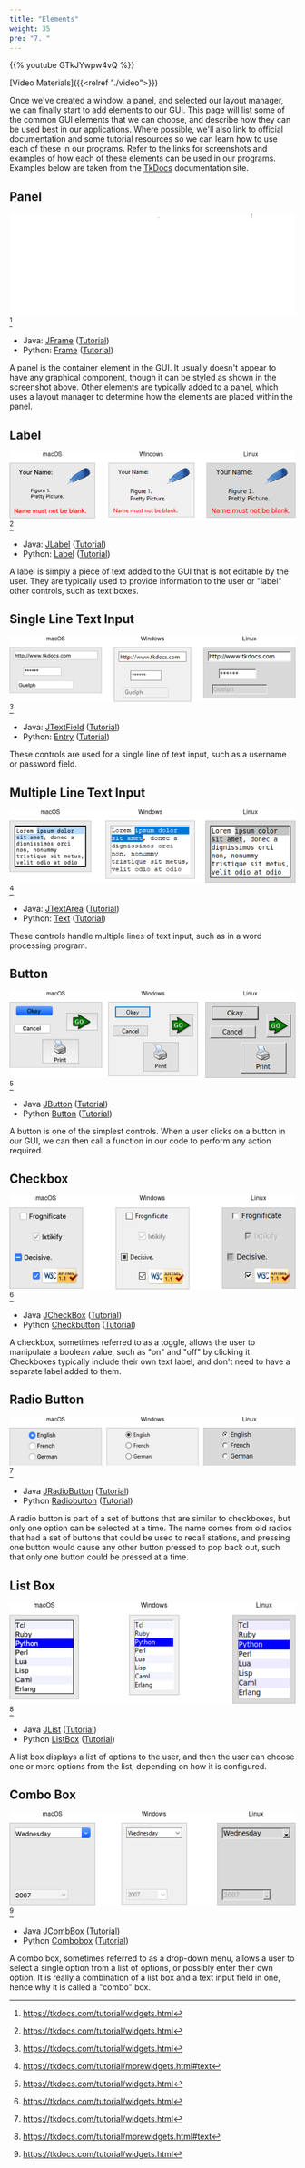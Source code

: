 ```yaml
---
title: "Elements"
weight: 35
pre: "7. "
---
```


{{% youtube GTkJYwpw4vQ %}}

[Video Materials]({{<relref "./video">}})

Once we've created a window, a panel, and selected our layout manager, we can finally start to add elements to our GUI. This page will list some of the common GUI elements that we can choose, and describe how they can be used best in our applications. Where possible, we'll also link to official documentation and some tutorial resources so we can learn how to use each of these in our programs. Refer to the links for screenshots and examples of how each of these elements can be used in our programs. Examples below are taken from the [TkDocs](https://tkdocs.com/tutorial/index.html) documentation site. 

## Panel

![Frame](/images/9/w_frame.png)[^1]

[^1]: https://tkdocs.com/tutorial/widgets.html

* Java: [JFrame](https://docs.oracle.com/javase/8/docs/api/javax/swing/JFrame.html) ([Tutorial](https://docs.oracle.com/javase/tutorial/uiswing/components/frame.html))
* Python: [Frame](https://tkdocs.com/tutorial/widgets.html#frame) ([Tutorial](https://www.geeksforgeeks.org/python-tkinter-frame-widget/?ref=lbp))

A panel is the container element in the GUI. It usually doesn't appear to have any graphical component, though it can be styled as shown in the screenshot above. Other elements are typically added to a panel, which uses a layout manager to determine how the elements are placed within the panel. 

## Label

![Label](/images/9/w_label.png)[^1]

* Java: [JLabel](https://docs.oracle.com/javase/8/docs/api/javax/swing/JLabel.html) ([Tutorial](https://docs.oracle.com/javase/tutorial/uiswing/components/label.html))
* Python: [Label](https://tkdocs.com/tutorial/widgets.html#label) ([Tutorial](https://www.geeksforgeeks.org/python-tkinter-label/))

A label is simply a piece of text added to the GUI that is not editable by the user. They are typically used to provide information to the user or "label" other controls, such as text boxes.

## Single Line Text Input

![Entry](/images/9/w_entry.png)[^1]

* Java: [JTextField](https://docs.oracle.com/javase/8/docs/api/javax/swing/JTextField.html) ([Tutorial](https://docs.oracle.com/javase/tutorial/uiswing/components/textfield.html))
* Python: [Entry](https://tkdocs.com/tutorial/widgets.html#entry) ([Tutorial](https://www.geeksforgeeks.org/python-tkinter-entry-widget/))

These controls are used for a single line of text input, such as a username or password field. 

## Multiple Line Text Input

![Text](/images/9/w_text.png)[^2]

[^2]: https://tkdocs.com/tutorial/morewidgets.html#text

* Java: [JTextArea](https://docs.oracle.com/javase/8/docs/api/javax/swing/JTextArea.html) ([Tutorial](https://docs.oracle.com/javase/tutorial/uiswing/components/textarea.html))
* Python: [Text](https://tkdocs.com/tutorial/text.html) ([Tutorial](https://www.geeksforgeeks.org/python-tkinter-text-widget/))

These controls handle multiple lines of text input, such as in a word processing program.

## Button

![Button](/images/9/w_button.png)[^1]

* Java [JButton](https://docs.oracle.com/javase/8/docs/api/javax/swing/JButton.html) ([Tutorial](https://docs.oracle.com/javase/tutorial/uiswing/components/button.html))
* Python [Button](https://tkdocs.com/tutorial/widgets.html#button) ([Tutorial](https://www.geeksforgeeks.org/python-creating-a-button-in-tkinter/))

A button is one of the simplest controls. When a user clicks on a button in our GUI, we can then call a function in our code to perform any action required.

## Checkbox

![Checkbutton](/images/9/w_checkbutton.png)[^1]

* Java [JCheckBox](https://docs.oracle.com/javase/8/docs/api/javax/swing/JCheckBox.html) ([Tutorial](https://docs.oracle.com/javase/tutorial/uiswing/components/button.html))
* Python [Checkbutton](https://tkdocs.com/tutorial/widgets.html#checkbutton) ([Tutorial](https://www.geeksforgeeks.org/python-tkinter-checkbutton-widget/?ref=lbp))

A checkbox, sometimes referred to as a toggle, allows the user to manipulate a boolean value, such as "on" and "off" by clicking it. Checkboxes typically include their own text label, and don't need to have a separate label added to them.

## Radio Button

![Radiobutton](/images/9/w_radiobutton.png)[^1]

* Java [JRadioButton](https://docs.oracle.com/javase/8/docs/api/javax/swing/JRadioButton.html) ([Tutorial](https://docs.oracle.com/javase/tutorial/uiswing/components/button.html))
* Python [Radiobutton](https://tkdocs.com/tutorial/widgets.html#radiobutton) ([Tutorial](https://www.geeksforgeeks.org/radiobutton-in-tkinter-python/?ref=lbp))

A radio button is part of a set of buttons that are similar to checkboxes, but only one option can be selected at a time. The name comes from old radios that had a set of buttons that could be used to recall stations, and pressing one button would cause any other button pressed to pop back out, such that only one button could be pressed at a time. 

## List Box

![Listbox](/images/9/w_listbox.png)[^2]

* Java [JList](https://docs.oracle.com/javase/8/docs/api/javax/swing/JList.html) ([Tutorial](https://docs.oracle.com/javase/tutorial/uiswing/components/list.html))
* Python [ListBox](https://tkdocs.com/tutorial/morewidgets.html#listbox) ([Tutorial](https://www.geeksforgeeks.org/python-tkinter-listbox-widget/?ref=lbp))

A list box displays a list of options to the user, and then the user can choose one or more options from the list, depending on how it is configured.

## Combo Box

![Combobox](/images/9/w_combobox.png)[^1]

* Java [JCombBox](https://docs.oracle.com/javase/8/docs/api/javax/swing/JComboBox.html) ([Tutorial](https://docs.oracle.com/javase/tutorial/uiswing/components/combobox.html))
* Python [Combobox](https://tkdocs.com/tutorial/morewidgets.html#listbox) ([Tutorial](https://www.geeksforgeeks.org/combobox-widget-in-tkinter-python/?ref=lbp))

A combo box, sometimes referred to as a drop-down menu, allows a user to select a single option from a list of options, or possibly enter their own option. It is really a combination of a list box and a text input field in one, hence why it is called a "combo" box. 

